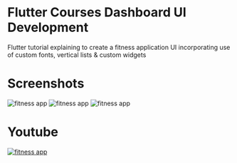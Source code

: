 # Flutter Courses Dashboard UI Development

Flutter tutorial explaining to create a fitness application UI incorporating use of custom fonts, vertical lists & custom widgets


# Screenshots
![fitness app](https://i.ibb.co/jGqVGJx/Dribbble.png)
![fitness app](https://i.ibb.co/HgJwN65/Group-23.png)
![fitness app](https://i.ibb.co/JC8qppZ/Welcome-3x.png)

# Youtube
[![fitness app](http://img.youtube.com/vi/c6QspHQsj8Q/0.jpg)](http://www.youtube.com/watch?v=c6QspHQsj8Q "fitness app")
